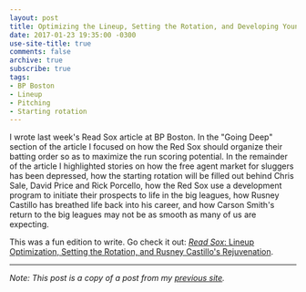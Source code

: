 ```yaml
---
layout: post
title: Optimizing the Lineup, Setting the Rotation, and Developing Young Talent
date: 2017-01-23 19:35:00 -0300
use-site-title: true
comments: false
archive: true
subscribe: true
tags:
- BP Boston
- Lineup
- Pitching
- Starting rotation
---
```


I wrote last week's Read Sox article at BP Boston. In the "Going Deep" section of the article I focused on how the Red Sox 
should organize their batting order so as to maximize the run scoring potential. In the remainder of the article I highlighted 
stories on how the free agent market for sluggers has been depressed, how the starting rotation will be filled out behind 
Chris Sale, David Price and Rick Porcello, how the Red Sox use a development program to initiate their prospects to life in the 
big leagues, how Rusney Castillo has breathed life back into his career, and how Carson Smith's return to the big leagues may 
not be as smooth as many of us are expecting.

This was a fun edition to write. Go check it out: 
<a href = "http://boston.locals.baseballprospectus.com/2017/01/18/read-sox-lineup-optimization-setting-the-rotation-and-rusney-castillos-rejuvination/" target = "_blank"> *Read Sox*: Lineup Optimization, Setting the Rotation, and Rusney Castillo's Rejuvenation</a>.

***

*Note: This post is a copy of a post from my <a href = "https://christopherteeter.wordpress.com/" target = "_blank"> previous site</a>.*